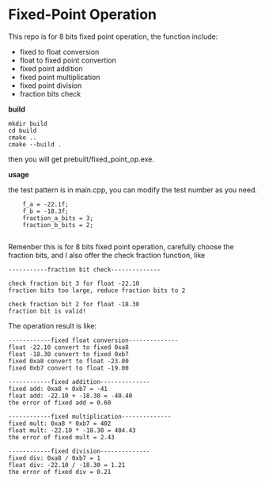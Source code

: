 # Fixed-Point Operation

This repo is for 8 bits fixed point operation, the function include:

- fixed to float conversion
- float to fixed point convertion
- fixed point addition
- fixed point multiplication
- fixed point division
- fraction bits check


**build**

```
mkdir build
cd build
cmake ..
cmake --build .

```
then you will get prebuilt/fixed_point_op.exe.

**usage**

the test pattern is in main.cpp, you can modify the test number as you need.

```
    f_a = -22.1f;
    f_b = -18.3f;
    fraction_a_bits = 3;
    fraction_b_bits = 2;
    
```

Remenber this is for 8 bits fixed point operation, 
carefully choose the fraction bits, and I also offer the check fraction function, like

```
-----------fraction bit check--------------

check fraction bit 3 for float -22.10
fraction bits too large, reduce fraction bits to 2

check fraction bit 2 for float -18.30
fraction bit is valid!

```

The operation result is like:

```
------------fixed float conversion--------------
float -22.10 convert to fixed 0xa8
float -18.30 convert to fixed 0xb7
fixed 0xa8 convert to float -23.00
fixed 0xb7 convert to float -19.00

------------fixed addition--------------
fixed add: 0xa8 + 0xb7 = -41
float add: -22.10 + -18.30 = -40.40
the error of fixed add = 0.60

------------fixed multiplication--------------
fixed mult: 0xa8 * 0xb7 = 402
float mult: -22.10 * -18.30 = 404.43
the error of fixed mult = 2.43

------------fixed division--------------
fixed div: 0xa8 / 0xb7 = 1
float div: -22.10 / -18.30 = 1.21
the error of fixed div = 0.21


```